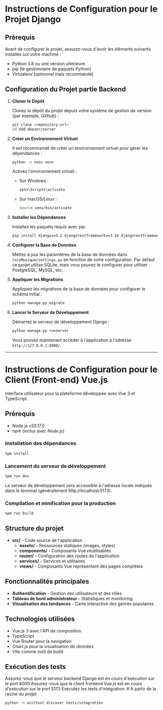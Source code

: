 # Instructions de Configuration pour le Projet Django

## Prérequis

Avant de configurer le projet, assurez-vous d'avoir les éléments suivants installés sur votre machine :

- Python 3.8 ou une version ultérieure
- pip (le gestionnaire de paquets Python)
- Virtualenv (optionnel mais recommandé)

## Configuration du Projet partie Backend

1. **Cloner le Dépôt**

   Clonez le dépôt du projet depuis votre système de gestion de version (par exemple, GitHub) :

   ```bash
   git clone <repository-url>
   cd ddd-deezer/server
   ```

2. **Créer un Environnement Virtuel**

   Il est recommandé de créer un environnement virtuel pour gérer les dépendances :

   ```bash
   python -m venv venv
   ```

   Activez l'environnement virtuel :

   - Sur Windows :
     ```bash
     venv\Scripts\activate
     ```

   - Sur macOS/Linux :
     ```bash
     source venv/bin/activate
     ```

3. **Installer les Dépendances**

   Installez les paquets requis avec pip.

   ```bash
   pip install django==5.2 djangorestframework==3.14 djangorestframework-simplejwt==5.2 django-cors-headers==4.0 django-admin-interface==0.20 colorfield==0.9
   ```

4. **Configurer la Base de Données**

   Mettez à jour les paramètres de la base de données dans `recoMusique/settings.py` en fonction de votre configuration. Par défaut ce projet utilise SQLite, mais vous pouvez le configurer pour utiliser PostgreSQL, MySQL, etc.

5. **Appliquer les Migrations**

   Appliquez les migrations de la base de données pour configurer le schéma initial :

   ```bash
   python manage.py migrate
   ```

6. **Lancer le Serveur de Développement**

   Démarrez le serveur de développement Django :

   ```bash
   python manage.py runserver
   ```

   Vous pouvez maintenant accéder à l'application à l'adresse `http://127.0.0.1:8000/`.


--- 

# Instructions de Configuration pour le Client (Front-end) Vue.js

Interface utilisateur pour la plateforme développée avec Vue 3 et TypeScript.

## Prérequis

- Node.js v20.17.0
- npm (inclus avec Node.js)

### Installation des dépendances

```bash
npm install
```

### Lancement du serveur de développement

```bash
npm run dev
```

Le serveur de développement sera accessible à l'adresse locale indiquée dans le terminal (généralement http://localhost:5173).

### Compilation et minification pour la production

```bash
npm run build
```

## Structure du projet

- **src/** - Code source de l'application
  - **assets/** - Ressources statiques (images, styles)
  - **components/** - Composants Vue réutilisables
  - **router/** - Configuration des routes de l'application
  - **services/** - Services et utilitaires
  - **views/** - Composants Vue représentant des pages complètes

## Fonctionnalités principales

- **Authentification** - Gestion des utilisateurs et des rôles
- **Tableau de bord administrateur** - Statistiques et monitoring
- **Visualisation des tendances** - Carte interactive des genres populaires

## Technologies utilisées

- Vue.js 3 avec l'API de composition
- TypeScript
- Vue Router pour la navigation
- Chart.js pour la visualisation de données
- Vite comme outil de build

## Exécution des tests
Assurez-vous que le serveur backend Django est en cours d'exécution sur le port 8000
Assurez-vous que le client frontend Vue.js est en cours d'exécution sur le port 5173
Exécutez les tests d'intégration:
\# À partir de la racine du projet
```bash
python -m unittest discover tests/integration
```
